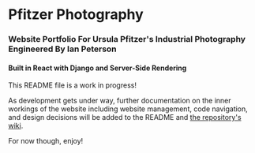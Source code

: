 # Pfitzer Photography
### Website Portfolio For Ursula Pfitzer's Industrial Photography Engineered By Ian Peterson

#### Built in React with Django and Server-Side Rendering


This README file is a work in progress!

As development gets under way, further documentation on the inner workings of the website including website management, code navigation, and design decisions will be added to the README and [the repository's wiki](https://github.com/Xoadra/PfitzerPhotography/wiki).


For now though, enjoy!
